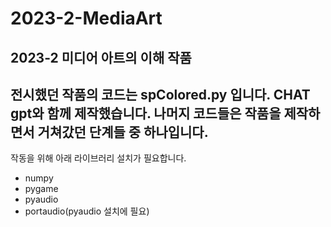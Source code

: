 # 2023-2-MediaArt
2023-2 미디어 아트의 이해 작품
---
전시했던 작품의 코드는 spColored.py 입니다.
CHAT gpt와 함께 제작했습니다.
나머지 코드들은 작품을 제작하면서 거쳐갔던 단계들 중 하나입니다.
---
작동을 위해 아래 라이브러리 설치가 필요합니다.
- numpy
- pygame
- pyaudio
- portaudio(pyaudio 설치에 필요)

